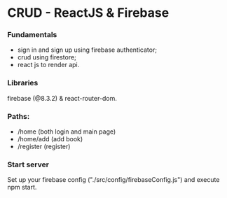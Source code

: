 # CRUD - ReactJS & Firebase

### Fundamentals

-   sign in and sign up using firebase authenticator;
-   crud using firestore;
-   react js to render api.

### Libraries

firebase (@8.3.2) & react-router-dom.

### Paths:

-   /home (both login and main page)
-   /home/add (add book)
-   /register (register)

### Start server

Set up your firebase config ("./src/config/firebaseConfig.js") and execute npm start.
